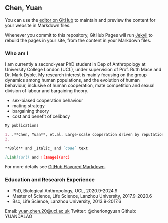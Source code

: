 ## Chen, Yuan 

You can use the [editor on GitHub](https://github.com/YUANDALAO/Yuan.github.io/edit/gh-pages/index.md) to maintain and preview the content for your website in Markdown files.

Whenever you commit to this repository, GitHub Pages will run [Jekyll](https://jekyllrb.com/) to rebuild the pages in your site, from the content in your Markdown files.

### Who am I

I am currently a second-year PhD student in Dep of Anthropology at University College London (UCL), under supervision of Prof. Ruth Mace and Dr. Mark Dyble. My research interest is mainly focusing on the group dynamics among human populations, and the evolution of human behaviour, inclusive of human cooperation, mate competition and sexual division of labour and bargaining theory. 

- sex-biased cooperation behaviour 
- mating strategy
- bargaining theory
- cost and benefit of celibacy

```markdown
My publications

1. .**Chen, Yuan**, et.al. Large-scale cooperation driven by reputation, but not fear of divine punishment. _Royal Society Open Science_. 2019
2. 

**Bold** and _Italic_ and `Code` text

[Link](url) and ![Image](src)
```

For more details see [GitHub Flavored Markdown](https://guides.github.com/features/mastering-markdown/).

### Education and Research Experience

- PhD, Biological Anthropology, UCL, 2020.9-2024.9 
- Master of Science, Life Science, Lanzhou University, 2017.9-2020.6
- Bsc, Life Science, Lanzhou University, 2013.9-2017.6

Email: yuan.chen.20@ucl.ac.uk
Twitter: @cheriongyuan
Github: YUANDALAO
